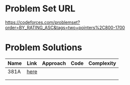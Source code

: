 # Problem Set URL

https://codeforces.com/problemset?order=BY_RATING_ASC&tags=two+pointers%2C800-1700

# Problem Solutions

| Name | Link | Approach | Code | Complexity |
|------|------|----------|------|------------|
|  381A    |  [here](https://codeforces.com/problemset/problem/381/A)    |          |      |            |
|      |      |          |      |            |
|      |      |          |      |            |